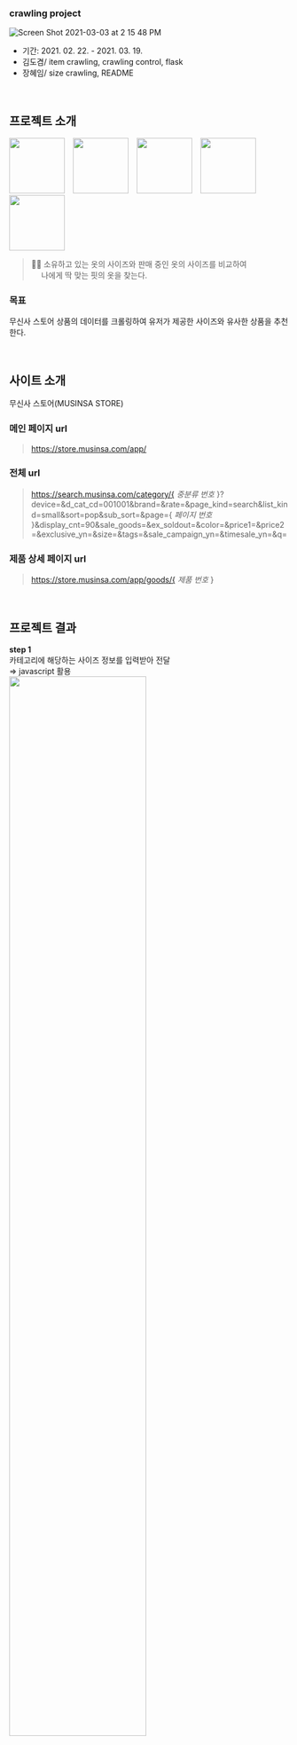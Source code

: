 ### crawling project
![Screen Shot 2021-03-03 at 2 15 48 PM](https://user-images.githubusercontent.com/73205057/109778393-1c58c000-7c48-11eb-92c7-315f022a9802.png)
- 기간: 2021. 02. 22. -  2021. 03. 19.
- 김도겸/ item crawling, crawling control, flask
- 장혜임/ size crawling, README

</br>

## 프로젝트 소개
<img src="https://user-images.githubusercontent.com/73205057/112718921-5eb8a880-8f39-11eb-811d-7e34cee0663c.png"  width="100" height="100"> &ensp; <img src="https://user-images.githubusercontent.com/73205057/112719124-793f5180-8f3a-11eb-8467-88e15e3faaf1.png"  width="100" height="100"> &ensp; <img src="https://user-images.githubusercontent.com/73205057/112719273-7e50d080-8f3b-11eb-8892-0797be96dd16.png"  width="100" height="100"> &ensp; <img src="https://user-images.githubusercontent.com/73205057/112719311-afc99c00-8f3b-11eb-9e7e-cf7c3888fd5c.png"  width="100" height="100"> &ensp; <img src="https://user-images.githubusercontent.com/73205057/112719292-96285480-8f3b-11eb-8310-61ebd3178aea.png"  width="100" height="100">

> 👏🏻 소유하고 있는 옷의  사이즈와 판매 중인 옷의 사이즈를 비교하여  
> &emsp; 나에게 딱 맞는 핏의 옷을 찾는다.
### 목표
무신사 스토어 상품의 데이터를 크롤링하여 유저가 제공한 사이즈와 유사한 상품을 추천한다.

</br>

## 사이트 소개
무신사 스토어(MUSINSA STORE)
### 메인 페이지 url
> https://store.musinsa.com/app/
### 전체 url
> https://search.musinsa.com/category/{ *중분류 번호* }?device=&d_cat_cd=001001&brand=&rate=&page_kind=search&list_kind=small&sort=pop&sub_sort=&page={ *페이지 번호* }&display_cnt=90&sale_goods=&ex_soldout=&color=&price1=&price2=&exclusive_yn=&size=&tags=&sale_campaign_yn=&timesale_yn=&q=
### 제품 상세 페이지 url
> https://store.musinsa.com/app/goods/{ *제품 번호* }

</br>

## 프로젝트 결과
__step 1__    
카테고리에 해당하는 사이즈 정보를 입력받아 전달    
⇒ javascript 활용    
<img src="https://user-images.githubusercontent.com/73205057/112719683-6f6b1d80-8f3d-11eb-87b3-bba1794c3268.GIF"  width="70%">    
__step 2__    
MySQL 검색 후 결과 리스트 제공    
<img src="https://user-images.githubusercontent.com/73205057/112719979-303dcc00-8f3f-11eb-8bf8-b8e383f75158.gif"  width="70%">

</br>

## 시스템 구조
<img src="https://user-images.githubusercontent.com/73205057/112720086-ab06e700-8f3f-11eb-927a-eff0bced3dcc.png"  width="85%">

</br>

## 프로젝트 진행 과정
<img src="https://user-images.githubusercontent.com/73205057/112720209-59129100-8f40-11eb-9306-74c0fd76d681.png"  width="85%">

</br>

## 01 Crawling
<img src="https://user-images.githubusercontent.com/73205057/112720238-79425000-8f40-11eb-801b-5f077f15ede4.png"  width="85%">    
1. 목표 크롤링 페이지: 20만 개    
&emsp; </br>
&emsp; : 서버 1개로 크롤링하기엔 많은 양    
&emsp; </br>
&emsp; => Github <-> AWS instance    
&emsp; </br>
</br>
<img src="https://user-images.githubusercontent.com/73205057/112721682-a135b180-8f48-11eb-89f0-d1a5e9767d35.png"  width="85%">
2. size 데이터의 복잡성    
&emsp; </br>
&emsp; : scrapy가 느려짐
</br>
&emsp; => scrapy 2개 사용: 'musinsa', 'size'

</br>
</br>

### 서버 부하 => scrapy setting 조절
```
'CONCURRENT_REQUESTS': 12
# 'CONCURRENT_REQUESTS': 16
'AUTOTHROTTLE_ENABLED': True
# 'AUTOTHROTTLE_ENABLED': False
```

</br>

### Crawling 특징적 에러
1. Index out of range    
종종 'User-Agent'가 모바일로 설정되어 response가 m.store.musinsa.com으로 돌아와서 xpath가 틀리다고 나옴    
⇒ settings.py 수정  
```
RANDOMUSERAGENT_RANDOM_UA_TYPE = {
		'hardware_types': 'COMPUTER',
		'popularity': 'POPULAR'
}
```
2. Took longer than 180.0 seconds    
서버에서 응답을 일부러 늦춤 (크롤링 대비)    

</br>

### scrapy response 속도 체험...
__⋇⋇ gif 파일입니다..__    
![속도체험](https://user-images.githubusercontent.com/73205057/112774260-12be4e80-9074-11eb-9471-d5e9d8ae09fe.gif)

</br>

## 02 MySQL 저장
두 개의 테이블 (item, size)    
: size 데이터가 복잡하여 item과 분리해 별도의 table을 만듦    
```
from sqlalchemy import *
import pandas as pd


engine = create_engine("mysql://root:<pswd>@<ip>/mymusinsa?charset=utf8")

class MusinsaPipeline():
    def process_item(self, item, spider):
        df = pd.DataFrame([item])
        df.to_sql('item', con=engine, if_exists='append', index=False)
        engine.execute("SELECT * FROM item").fetchall()
        return item
```

</br>

### size table
제품마다 S, M, L, ... 등의 사이즈 분류가 유동적    
<img src="https://user-images.githubusercontent.com/73205057/112720955-bf011780-8f44-11eb-9826-83f045283f98.png"  width="85%">    
=> 일반적인 컬럼명으로 데이터 구조화    
=> 했지만... 후에 문제 발생..

</br>

## 03 Web Service
<img src="https://user-images.githubusercontent.com/73205057/112721025-0b4c5780-8f45-11eb-935a-626aea7d33ae.gif"  width="70%">
Top / Outer / Pants / Onepiece / Skirt
</br>
: 다섯가지 카테고리로 구별    

</br>
</br>

### javascript
```
function Top() {
            var pic = "https://image.musinsa.com/images/size_type/detail_img/2019070114282500000014799.png"
            document.getElementById('GuideImg').src = pic;
            document.getElementById('GuideImg').style.display = 'block';
            maincode = '001'
        }
```
```
var url = "/getdatas?maincode=" + maincode + "&v1=" + vl1 + "&v2=" + vl2 + "&v3=" + vl3 + "&v4=" + vl4 + "&v5=" + vl5;
```

</br>

### and, or 쿼리...
```
if maincode in ['001', '002', '020']:
        query_request = Size.query.filter(Size.main_code == maincode).filter(or_(Size.A_0 == size_values["v1"], Size.A_1 == size_values["v2"], Size.A_2 == size_values["v3"], Size.A_3 == size_values["v4"])).limit(10)
        rs = [result.item_id for result in query_request]
        query_request = Size.query.filter(Size.main_code == maincode).filter(or_(Size.B_0 == size_values["v1"], Size.B_1 == size_values["v2"], Size.B_2 == size_values["v3"], Size.B_3 == size_values["v4"])).limit(10)
        rs += [result.item_id for result in query_request]
        query_request = Size.query.filter(Size.main_code == maincode).filter(or_(Size.C_0 == size_values["v1"], Size.C_1 == size_values["v2"], Size.C_2 == size_values["v3"], Size.C_3 == size_values["v4"])).limit(10)
        rs += [result.item_id for result in query_request]
        query_request = Size.query.filter(Size.main_code == maincode).filter(or_(Size.D_0 == size_values["v1"], Size.D_1 == size_values["v2"], Size.D_2 == size_values["v3"], Size.D_3 == size_values["v4"])).limit(10)
        rs += [result.item_id for result in query_request]
        query_request = Size.query.filter(Size.main_code == maincode).filter(or_(Size.E_0 == size_values["v1"], Size.E_1 == size_values["v2"], Size.E_2 == size_values["v3"], Size.E_3 == size_values["v4"])).limit(10)
        rs += [result.item_id for result in query_request]
        query_request = Size.query.filter(Size.main_code == maincode).filter(or_(Size.F_0 == size_values["v1"], Size.F_1 == size_values["v2"], Size.D_2 == size_values["v3"], Size.D_3 == size_values["v4"])).limit(10)
        rs += [result.item_id for result in query_request]
        query_request = Size.query.filter(Size.main_code == maincode).filter(or_(Size.G_0 == size_values["v1"], Size.G_1 == size_values["v2"], Size.D_2 == size_values["v3"], Size.D_3 == size_values["v4"])).limit(10)
        rs += [result.item_id for result in query_request]
    elif maincode == '003':
        query_request = Size.query.filter(Size.main_code == maincode).filter(Size.A_0.in_(size_values["v1"])).filter(Size.A_1.in_(size_values["v2"])).filter(Size.A_2.in_(size_values["v3"])).filter(Size.A_3.in_(size_values["v4"])).filter(Size.A_4.in_(size_values["v5"])).limit(5)
        rs = [result.item_id for result in query_request]
    elif maincode == '022':
        query_request = Size.query.filter(Size.main_code == maincode).filter(Size.A_0.in_(size_values["v1"])).filter(Size.A_1.in_(size_values["v2"])).filter(Size.A_2.in_(size_values["v3"])).limit(5)
        rs = [result.item_id for result in query_request]
```

</br>

## 프로젝트 회고
- 시간 관계상 selenium을 이용한 크롤링을 진행하지 못한 점이 아쉽다.
- 데이터 크롤링 시간을 미리 계산해서 프로젝트 스케쥴을 세웠는데, 결과적으로 크롤링이 오래걸려 후반부 웹서비스 작업을 상대적으로 못하였다. 어떤 일이 생길지 모르니 스케쥴은 빡빡하게 진행하는 게 필요할 듯.
- 크롤링이 늦어진다면 scrapy를 좀 더 사람처럼 설정하고 해야겠다.
- 무신사 스토어는 고객이 편리하게 쇼핑을 할 수 있도록 다양한 정보를 제공하고 있지만,
크롤링하는 입장에서 html 구조의 일관성이 살짝 부족했다.
- MySQL을 잘 다뤄야 서비스를 잘 만들 수 있겠다.
- git은 어렵다.

</br>

## Reference
무신사닷컴(www.musinsa.com)    
Icons made by <a href="https://www.flaticon.com/authors/ddara">dDara</a>, <a href="https://www.freepik.com">Freepik</a>, <a href="https://www.flaticon.com/authors/iconixar" >iconixar</a> from <a href="https://www.flaticon.com/" title="Flaticon">www.flaticon.com</a>
